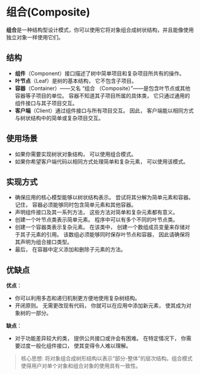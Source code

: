 # 组合(Composite)

**组合**是一种结构型设计模式，你可以使用它将对象组合成树状结构，并且能像使用独立对象一样使用它们。

## 结构

- **组件**（Component）接口描述了树中简单项目和复杂项目所共有的操作。
- **叶节点**（Leaf）是树的基本结构， 它不包含子项目。
- **容器**（Container）——又名 “组合 （Composite）”——是包含叶节点或其他容器等子项目的单位。 容器不知道其子项目所属的具体类， 它只通过通用的组件接口与其子项目交互。
- **客户端**（Client）通过组件接口与所有项目交互。 因此， 客户端能以相同方式与树状结构中的简单或复杂项目交互。

## 使用场景

- 如果你需要实现树状对象结构， 可以使用组合模式。
- 如果你希望客户端代码以相同方式处理简单和复杂元素， 可以使用该模式。

## 实现方式

- 确保应用的核心模型能够以树状结构表示。 尝试将其分解为简单元素和容器。 记住， 容器必须能够同时包含简单元素和其他容器。
- 声明组件接口及其一系列方法， 这些方法对简单和复杂元素都有意义。
- 创建一个叶节点类表示简单元素。 程序中可以有多个不同的叶节点类。
- 创建一个容器类表示复杂元素。 在该类中， 创建一个数组成员变量来存储对于其子元素的引用。 该数组必须能够同时保存叶节点和容器， 因此请确保将其声明为组合接口类型。
- 最后， 在容器中定义添加和删除子元素的方法。

## 优缺点

**优点**：

- 你可以利用多态和递归机制更方便地使用复杂树结构。
- 开闭原则。 无需更改现有代码， 你就可以在应用中添加新元素， 使其成为对象树的一部分。

**缺点**：

- 对于功能差异较大的类， 提供公共接口或许会有困难。 在特定情况下， 你需要过度一般化组件接口， 使其变得令人难以理解。

> 核心思想: 将对象组合成树形结构以表示“部分-整体”的层次结构。组合模式使得用户对单个对象和组合对象的使用具有一致性。
